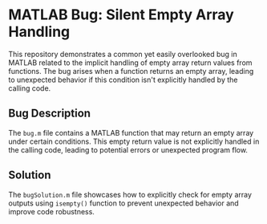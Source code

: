 # MATLAB Bug: Silent Empty Array Handling

This repository demonstrates a common yet easily overlooked bug in MATLAB related to the implicit handling of empty array return values from functions. The bug arises when a function returns an empty array, leading to unexpected behavior if this condition isn't explicitly handled by the calling code. 

## Bug Description

The `bug.m` file contains a MATLAB function that may return an empty array under certain conditions.  This empty return value is not explicitly handled in the calling code, leading to potential errors or unexpected program flow.

## Solution

The `bugSolution.m` file showcases how to explicitly check for empty array outputs using `isempty()` function to prevent unexpected behavior and improve code robustness.